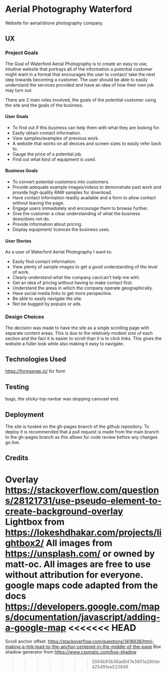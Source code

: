 # Aerial Photography Waterford
Website for aerial/drone photography company.

## UX

### Project Goals

The Goal of Waterford Aerial Photography is to create an easy to use, intuitive website that portrays all of the information a potential customer might want in a format that encourages the user to contact/ take the next step towards becoming a customer. The user should be able to easily understand the services provided and have an idea of how their own job may turn out.

There are 2 main roles involved, the goals of the potential customer using the site and the goals of the business.

#### User Goals

* To find out if this business can help them with what they are looking for.
* Easily obtain contact information.
* View samples/examples of previous work.
* A website that works on all devices and screen sizes to easily refer back to.
* Gauge the price of a potential job.
* Find out what kind of equipment is used.

#### Business Goals

* To convert potential customers into customers.
* Provide adequate example images/videos to demonstrate past work and provide high quality RAW samples for download.
* Have contact information readily available and a form to allow contact without leaving the page.
* Engage users immediately and encourage them to browse further.
* Give the customer a clear understanding of what the business does/does not do.
* Provide information about pricing.
* Display equipment/ licences the business uses.

#### User Stories

As a user of Waterford Aerial Photography I want to:

* Easily find contact information.
* View plenty of sample images to get a good understanding of the level of work.
* Clearly understand what the company can/can't help me with.
* Get an idea of pricing without having to make contact first.
* Understand the areas in which the company operate geographically.
* Have social media links to get more perspective.
* Be able to easily navigate the site.
* Not be bugged by popups or ads.

### Design Choices

The decision was made to have the site as a single scrolling page with separate content areas. This is due to the relatively modest size of each section and the fact it is easier to scroll than it is to click links. This gives the website a fuller look while also making it easy to navigate.


## Technologies Used
https://formspree.io/ for form
## Testing
bugs, the sticky-top navbar was stopping carousel end.

## Deployment

The site is hosted on the gh-pages branch of the github repository.
To deploy it is recommended that a pull request is made from the main branch to the gh-pages branch as this allows for code review before any changes go live.

## Credits
Overlay
https://stackoverflow.com/questions/28121731/use-pseudo-element-to-create-background-overlay
 Lightbox from https://lokeshdhakar.com/projects/lightbox2/
 All images from https://unsplash.com/ or owned by matt-oc. All images are free to use without attribution for everyone.
 google maps code adapted from the docs https://developers.google.com/maps/documentation/javascript/adding-a-google-map
<<<<<<< HEAD
=======
 Scroll anchor offset: https://stackoverflow.com/questions/1418838/html-making-a-link-lead-to-the-anchor-centered-in-the-middle-of-the-page
 Box shadow generator from https://www.cssmatic.com/box-shadow
>>>>>>> 2064b93b36ad647e3801a280de425491ee533949
